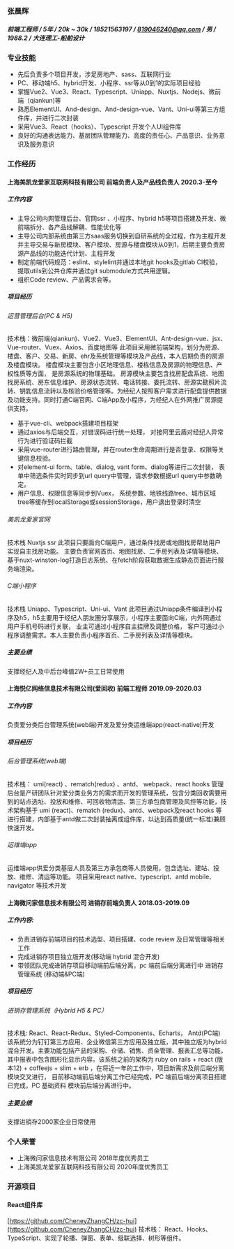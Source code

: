 ### 张晨辉
##### 前端工程师 / 5年 / 20k ~ 30k / 18521563197 / 819046240@qq.com / 男 / 1988.2 / 大连理工-船舶设计
### 专业技能

- 先后负责多个项目开发，涉足房地产、sass、互联网行业
- PC、移动端h5、hybrid开发、小程序、ssr等从0到1的实际项目经验
- 掌握Vue2、Vue3、React、Typescript、Uniapp、Nuxtjs、Nodejs、微前端（qiankun)等
- 熟悉ElementUI、And-design、And-design-vue、Vant、Uni-ui等第三方组件库，并进行二次封装
- 采用Vue3、React（hooks）、Typescript 开发个人UI组件库
- 良好的沟通表达能力、基层团队管理能力、高度的责任心、产品意识、业务意识及服务意识
### 工作经历
#### 上海美凯龙爱家互联网科技有限公司 前端负责人及产品线负责人 2020.3-至今
##### 工作内容

- 主导公司内网管理后台、官网ssr 、小程序、hybrid h5等项目搭建及开发、微前端拆分、各产品线解耦、性能优化等
- 主导公司内部系统由第三方saas服务切换到自研系统的全过程，作为主程开发并主导交易与新房模块、客户模块、房源与楼盘模块从0到1，后期主要负责房源产品线的功能迭代计划、主程开发
- 制定前端代码规范：eslint、stylelint并通过本地git hooks及gitlab CI校验， 提取utils到公共仓库并通过git submodule方式共用逻辑。
- 组织Code review、产品需求会等。
##### 项目经历
###### 运营管理后台(PC & H5)
技术栈：微前端(qiankun)、Vue2、Vue3、ElementUI、Ant-design-vue、jsx、Vue-router、Vuex、Axios、百度地图等
此项目采用微前端架构，划分为房源、楼盘、客户、交易、新房、ehr及系统管理等模块及产品线，本人后期负责的房源及楼盘模块。
楼盘模块主要包含小区地理信息、楼栋信息及房源的物理信息、产权性质等方面， 是房源系统的物理基础。
房源模块主要包含找房配盘系统、地图找房系统、房东信息维护、房源状态流转、电话转接、委托流转、房源实勘照片流转、钥匙信息流转以及核验价格管理等。为经纪人按照客户需求进行配盘提供数据及功能支持。同时打通C端官网、C端App及小程序，为经纪人在外网推广房源提供支持。

- 基于vue-cli、webpack搭建项目框架
- 通过axios与后端交互，对错误码进行统一处理， 对接阿里云盾对经纪人异常行为进行验证码拦截
- 采用vue-router进行路由管理，并在router生命周期进行是否登录、权限等关键信息校验。
- 对element-ui form、table、dialog, vant form、dialog等进行二次封装， 表单中筛选条件实时同步到url query中管理，请求参数根据url query中参数确定。
- 用户信息、权限信息等同步到Vuex， 系统参数、地铁线路tree、城市区域tree等缓存到localStorage或sessionStorage，用户退出登录时清空
###### 美凯龙爱家官网
技术栈 Nuxtjs ssr
此项目只要面向C端用户，通过条件找房或地图找房帮助用户实现自主找房功能。 主要负责官网首页、地图找房、二手房列表及详情等模块、基于nuxt-winston-log打造日志系统、在fetch阶段获取数据生成静态页面进行服务端渲染。
###### C端小程序
技术栈 Uniapp、Typescript、Uni-ui、Vant
此项目通过Uniapp条件编译到小程序及h5，h5主要用于经纪人朋友圈分享展示，小程序主要面向C端，内外网通过用户手机号码进行关联， 业主可通过小程序自主挂牌及调整价格， 客户可通过小程序调整需求。本人主要负责小程序首页、二手房列表及详情等模块。
##### 主要业绩
支撑经纪人及中后台峰值2W+员工日常使用
#### 上海悦亿网络信息技术有限公司(爱回收) 前端工程师 2019.09-2020.03
##### 工作内容
负责爱分类后台管理系统(web端)开发及爱分类运维端app(react-native)开发
##### 项目经历
###### 后台管理系统(web端)
技术栈： umi(react) 、rematch(redux) 、antd、 webpack、react hooks 
管理后台是产研团队针对爱分类业务方的需求而开发的管理系统，包含分类回收需要用到的站点选址、投放和维修、可回收物清运、第三方承包商管理及风控等功能，技术架构基于 umi (react)、rematch (redux)、antd、webpack及react hooks 等进行搭建，内部基于antd做二次封装抽离成组件库，以达到高质量(统一标准)兼顾快速开发。 
###### 运维端app
运维端app供爱分类基层人员及第三方承包商等人员使用，包含选址、建站、投放、维修、清运等功能。 项目采用react native、typescript、antd mobile、navigator 等技术开发 
#### 上海微问家信息技术有限公司 进销存前端负责人 2018.03-2019.09
##### 工作内容:

- 负责进销存前端项目的技术选型、项目搭建、code review 及日常管理等相关工作 
- 完成进销存项目独立版开发(移动端 hybrid 混合开发) 
- 带领团队完成进销存项目移动端前后端分离，pc 端前后端分离进行中 进销存管理系统 (移动端&PC端) 
##### 项目经历
###### 进销存管理系统（Hybrid H5 & PC）
技术栈: React、React-Redux、Styled-Components、Echarts， Antd(PC端) 
该系统分为钉钉第三方应用、企业微信第三方应用及独立版，其中独立版为hybrid 混合开发。主要功能包括产品的采购、仓储、销售、资金管理、报表汇总等功能， 其中报表中包含图形化显示内容。该系统之前的架构为 ruby on rails + react (版本12) + coffeejs + slim + erb ，在将近一年的工作中，项目新需求及前后端分离模块交叉进行， 
目前移动端前后端分离工作已经完成，PC 端前后端分离项目搭建已完成，PC 基础资料 模块前后端分离进行中。 
##### 主要业绩
支撑进销存2000家企业日常使用
### 个人荣誉

- 上海微问家信息技术有限公司 2018年度优秀员工
- 上海美凯龙爱家互联网科技有限公司 2020年度优秀员工
### 开源项目 
#### React组件库
[https://github.com/CheneyZhangCH/zc-hui](https://github.com/CheneyZhangCH/zc-hui)
技术栈： React、Hooks、TypeScript、实现了轮播、弹窗、表单、级联选择、树形等组件。
